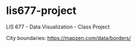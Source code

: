# lis677-project
LIS 677 - Data Visualization - Class Project

City boundaries: https://mapzen.com/data/borders/